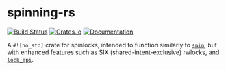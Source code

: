 # spinning-rs
[![Build Status](https://travis-ci.org/4lDO2/spinning-rs.svg?branch=master)](https://travis-ci.org/4lDO2/spinning-rs)
[![Crates.io](https://img.shields.io/crates/v/spinning.svg)](https://crates.io/crates/spinning)
[![Documentation](https://docs.rs/spinning/badge.svg)](https://docs.rs/spinning/)

A `#![no_std]` crate for spinlocks, intended to function similarly to [`spin`](https://crates.io/crates/spin), but with enhanced features such as SIX (shared-intent-exclusive) rwlocks, and [`lock_api`](https://crates.io/crates/lock_api).
